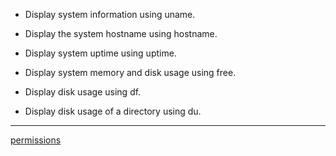 - Display system information using uname.

- Display the system hostname using hostname.

- Display system uptime using uptime.

- Display system memory and disk usage using free.

- Display disk usage using df.

- Display disk usage of a directory using du.
----------------------------------------------------

[permissions](https://github.com/ROT101/learn_something/blob/main/linux%20basics/manage_and_permissions/1_manage_and_permissions.md)
